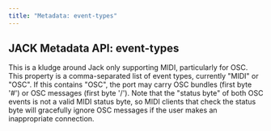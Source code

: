 ```yaml
---
title: "Metadata: event-types"
---
```


## JACK Metadata API: event-types

This is a kludge around Jack only supporting MIDI, particularly for OSC.
This property is a comma-separated list of event types, currently "MIDI" or "OSC".
If this contains "OSC", the port may carry OSC bundles (first byte '#')
or OSC messages (first byte '/').
Note that the "status byte" of both OSC events is not a valid MIDI status byte,
so MIDI clients that check the status byte will gracefully ignore OSC messages
if the user makes an inappropriate connection.
